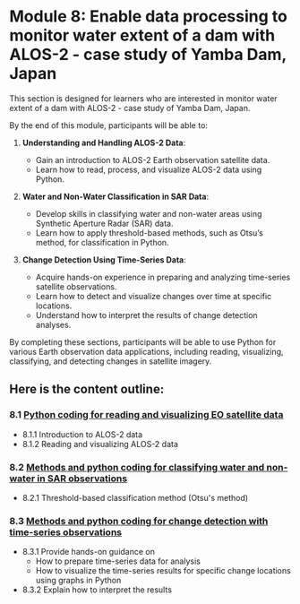 # Module 8: Enable data processing to monitor water extent of a dam with ALOS-2 - case study of Yamba Dam, Japan

This section is designed for learners who are interested in monitor water extent of a dam with ALOS-2 - case study of Yamba Dam, Japan.

By the end of this module, participants will be able to:

1. **Understanding and Handling ALOS-2 Data**:
   - Gain an introduction to ALOS-2 Earth observation satellite data.
   - Learn how to read, process, and visualize ALOS-2 data using Python.

2. **Water and Non-Water Classification in SAR Data**:
   - Develop skills in classifying water and non-water areas using Synthetic Aperture Radar (SAR) data.
   - Learn how to apply threshold-based methods, such as Otsu’s method, for classification in Python.

3. **Change Detection Using Time-Series Data**:
   - Acquire hands-on experience in preparing and analyzing time-series satellite observations.
   - Learn how to detect and visualize changes over time at specific locations.
   - Understand how to interpret the results of change detection analyses.

By completing these sections, participants will be able to use Python for various Earth observation data applications, including reading, visualizing, classifying, and detecting changes in satellite imagery.


## Here is the content outline:
### 8.1 [Python coding for reading and visualizing EO satellite data](subsections/00008/8.1.md)

- 8.1.1 Introduction to ALOS-2 data 
- 8.1.2 Reading and visualizing ALOS-2 data

### 8.2 [Methods and python coding for classifying water and non-water in SAR observations](subsections/00008/8.2.md)

- 8.2.1 Threshold-based classification method (Otsu's method)

### 8.3 [Methods and python coding for change detection with time-series observations](subsections/00008/8.3.md)

- 8.3.1 Provide hands-on guidance on
    - How to prepare time-series data for analysis
    - How to visualize the time-series results for specific change locations using graphs in Python
- 8.3.2 Explain how to interpret the results

```python

```
